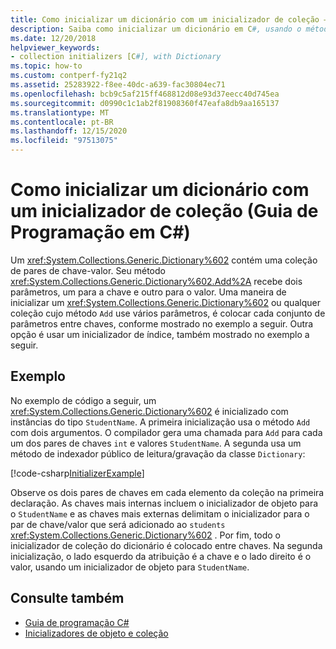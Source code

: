 ```yaml
---
title: Como inicializar um dicionário com um inicializador de coleção – Guia de Programação em C#
description: Saiba como inicializar um dicionário em C#, usando o método Add ou um inicializador de índice. Este exemplo mostra as duas opções.
ms.date: 12/20/2018
helpviewer_keywords:
- collection initializers [C#], with Dictionary
ms.topic: how-to
ms.custom: contperf-fy21q2
ms.assetid: 25283922-f8ee-40dc-a639-fac30804ec71
ms.openlocfilehash: bcb9c5af215ff468812d08e93d37eecc40d745ea
ms.sourcegitcommit: d0990c1c1ab2f81908360f47eafa8db9aa165137
ms.translationtype: MT
ms.contentlocale: pt-BR
ms.lasthandoff: 12/15/2020
ms.locfileid: "97513075"
---
```

# <a name="how-to-initialize-a-dictionary-with-a-collection-initializer-c-programming-guide"></a>Como inicializar um dicionário com um inicializador de coleção (Guia de Programação em C#)

Um <xref:System.Collections.Generic.Dictionary%602> contém uma coleção de pares de chave-valor. Seu método <xref:System.Collections.Generic.Dictionary%602.Add%2A> recebe dois parâmetros, um para a chave e outro para o valor. Uma maneira de inicializar um <xref:System.Collections.Generic.Dictionary%602> ou qualquer coleção cujo método `Add` use vários parâmetros, é colocar cada conjunto de parâmetros entre chaves, conforme mostrado no exemplo a seguir. Outra opção é usar um inicializador de índice, também mostrado no exemplo a seguir.

## <a name="example"></a>Exemplo

No exemplo de código a seguir, um <xref:System.Collections.Generic.Dictionary%602> é inicializado com instâncias do tipo `StudentName`.  A primeira inicialização usa o método `Add` com dois argumentos. O compilador gera uma chamada para `Add` para cada um dos pares de chaves `int` e valores `StudentName`. A segunda usa um método de indexador público de leitura/gravação da classe `Dictionary`:

[!code-csharp[InitializerExample](../../../../samples/snippets/csharp/programming-guide/classes-and-structs/object-collection-initializers/HowToDictionaryInitializer.cs#HowToDictionaryInitializer)]  

Observe os dois pares de chaves em cada elemento da coleção na primeira declaração. As chaves mais internas incluem o inicializador de objeto para o `StudentName` e as chaves mais externas delimitam o inicializador para o par de chave/valor que será adicionado ao `students` <xref:System.Collections.Generic.Dictionary%602> . Por fim, todo o inicializador de coleção do dicionário é colocado entre chaves. Na segunda inicialização, o lado esquerdo da atribuição é a chave e o lado direito é o valor, usando um inicializador de objeto para `StudentName`.

## <a name="see-also"></a>Consulte também

- [Guia de programação C#](../index.md)
- [Inicializadores de objeto e coleção](./object-and-collection-initializers.md)
